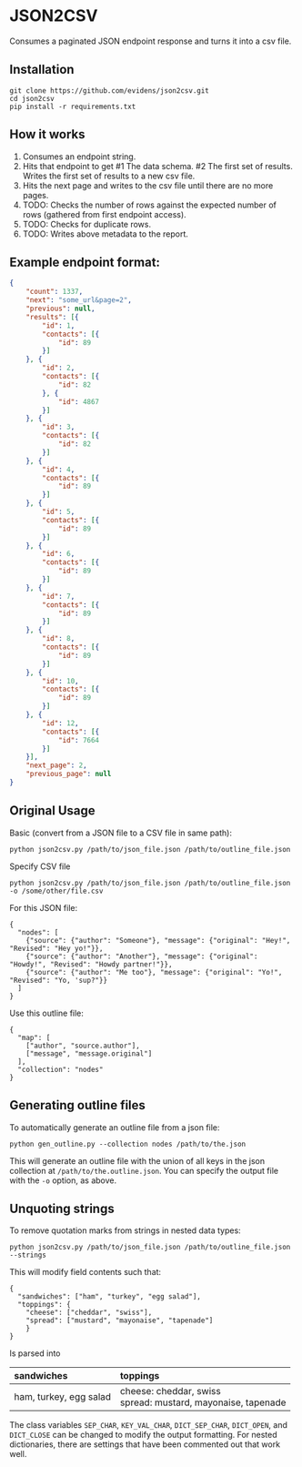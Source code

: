# JSON2CSV

Consumes a paginated JSON endpoint response and turns it into a csv file.

## Installation

    git clone https://github.com/evidens/json2csv.git
    cd json2csv
    pip install -r requirements.txt

## How it works

1. Consumes an endpoint string.
2. Hits that endpoint to get #1 The data schema. #2 The first set of results. Writes the first set of results to a new csv file.
3. Hits the next page and writes to the csv file until there are no more pages.
4. TODO: Checks the number of rows against the expected number of rows (gathered from first endpoint access).
5. TODO: Checks for duplicate rows.
6. TODO: Writes above metadata to the report.

## Example endpoint format:

```json
{
    "count": 1337,
    "next": "some_url&page=2",
    "previous": null,
    "results": [{
        "id": 1,
        "contacts": [{
            "id": 89
        }]
    }, {
        "id": 2,
        "contacts": [{
            "id": 82
        }, {
            "id": 4867
        }]
    }, {
        "id": 3,
        "contacts": [{
            "id": 82
        }]
    }, {
        "id": 4,
        "contacts": [{
            "id": 89
        }]
    }, {
        "id": 5,
        "contacts": [{
            "id": 89
        }]
    }, {
        "id": 6,
        "contacts": [{
            "id": 89
        }]
    }, {
        "id": 7,
        "contacts": [{
            "id": 89
        }]
    }, {
        "id": 8,
        "contacts": [{
            "id": 89
        }]
    }, {
        "id": 10,
        "contacts": [{
            "id": 89
        }]
    }, {
        "id": 12,
        "contacts": [{
            "id": 7664
        }]
    }],
    "next_page": 2,
    "previous_page": null
}
```

## Original Usage

Basic (convert from a JSON file to a CSV file in same path):

    python json2csv.py /path/to/json_file.json /path/to/outline_file.json

Specify CSV file

    python json2csv.py /path/to/json_file.json /path/to/outline_file.json -o /some/other/file.csv


For this JSON file:

    {
      "nodes": [
        {"source": {"author": "Someone"}, "message": {"original": "Hey!", "Revised": "Hey yo!"}},
        {"source": {"author": "Another"}, "message": {"original": "Howdy!", "Revised": "Howdy partner!"}},
        {"source": {"author": "Me too"}, "message": {"original": "Yo!", "Revised": "Yo, 'sup?"}}
      ]
    }

Use this outline file:

    {
      "map": [
        ["author", "source.author"],
        ["message", "message.original"]
      ],
      "collection": "nodes"
    }

## Generating outline files

To automatically generate an outline file from a json file:

    python gen_outline.py --collection nodes /path/to/the.json

This will generate an outline file with the union of all keys in the json
collection at `/path/to/the.outline.json`.  You can specify the output file
with the `-o` option, as above.

## Unquoting strings

To remove quotation marks from strings in nested data types:

    python json2csv.py /path/to/json_file.json /path/to/outline_file.json --strings

This will modify field contents such that:

    {
      "sandwiches": ["ham", "turkey", "egg salad"],
      "toppings": {
        "cheese": ["cheddar", "swiss"],
        "spread": ["mustard", "mayonaise", "tapenade"]
        }
    }

Is parsed into

|sandwiches            |toppings                                                       |
|:---------------------|:--------------------------------------------------------------|
|ham, turkey, egg salad|cheese: cheddar, swiss<br>spread: mustard, mayonaise, tapenade|

The class variables `SEP_CHAR`, `KEY_VAL_CHAR`, `DICT_SEP_CHAR`, `DICT_OPEN`, and `DICT_CLOSE` can be changed to modify the output formatting. For nested dictionaries, there are settings that have been commented out that work well. 
